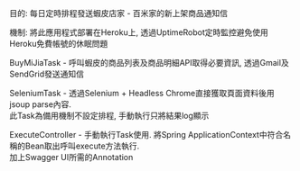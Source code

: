 目的: 每日定時排程發送蝦皮店家 - 百米家的新上架商品通知信

機制:
將此應用程式部署在Heroku上, 透過UptimeRobot定時監控避免使用Heroku免費帳號的休眠問題

BuyMiJiaTask - 呼叫蝦皮的商品列表及商品明細API取得必要資訊, 透過Gmail及SendGrid發送通知信

SeleniumTask - 透過Selenium + Headless Chrome直接獲取頁面資料後用jsoup parse內容.<br>此Task為備用機制不設定排程, 手動執行只將結果log顯示

ExecuteController - 手動執行Task使用. 將Spring ApplicationContext中符合名稱的Bean取出呼叫execute方法執行.<br>加上Swagger UI所需的Annotation
